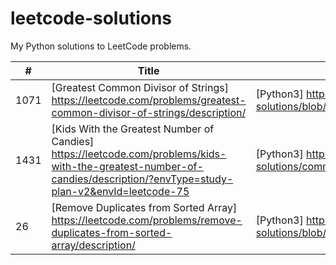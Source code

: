 # leetcode-solutions
My Python solutions to LeetCode problems.

 | # | Title | Solution | Difficulty |
 |---| ----- | -------- | ---------- |            
 |1071| [Greatest Common Divisor of Strings] https://leetcode.com/problems/greatest-common-divisor-of-strings/description/| [Python3] https://github.com/trinimetalhead/leetcode-solutions/blob/main/algorithms/strings/1071.%20Greatest%20Common%20Divisor%20of%20Strings | Easy
 |1431| [Kids With the Greatest Number of Candies] https://leetcode.com/problems/kids-with-the-greatest-number-of-candies/description/?envType=study-plan-v2&envId=leetcode-75  | [Python3] https://github.com/trinimetalhead/leetcode-solutions/commit/65ad38168d894c9b4ff1c34c8d4c47c171877890 | Easy
 |26| [Remove Duplicates from Sorted Array]  https://leetcode.com/problems/remove-duplicates-from-sorted-array/description/| [Python3] https://github.com/trinimetalhead/leetcode-solutions/blob/main/2%20Pointers/26.%20Remove%20Duplicates%20from%20Sorted%20Array | Easy
